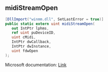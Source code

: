 ## midiStreamOpen

```csharp
[DllImport("winmm.dll", SetLastError = true)]
public static extern uint midiStreamOpen(
   out IntPtr lphms,
   ref uint puDeviceID,
   uint cMidi,
   IntPtr dwCallback,
   IntPtr dwInstance,
   uint fdwOpen
);
```

Microsoft documentation: [Link](https://learn.microsoft.com/en-us/windows/win32/api/mmeapi/nf-mmeapi-midistreamopen)

